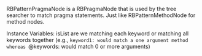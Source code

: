 RBPatternPragmaNode is a RBPragmaNode that is used by the tree searcher  to
match pragma statements. Just like RBPatternMethodNode for method nodes.

Instance Variables:
	isList	<Boolean>	are we matching each keyword or matching all keywords together (e.g., `keyword1: would match a one argument method whereas `@keywords: would match 0 or more arguments)

